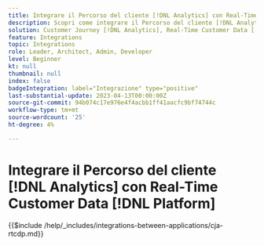 ```yaml
---
title: Integrare il Percorso del cliente [!DNL Analytics] con Real-Time Customer Data [!DNL Platform]
description: Scopri come integrare il Percorso del cliente [!DNL Analytics] con Real-Time Customer Data [!DNL Platform].
solution: Customer Journey [!DNL Analytics], Real-Time Customer Data [!DNL Platform]
feature: Integrations
topic: Integrations
role: Leader, Architect, Admin, Developer
level: Beginner
kt: null
thumbnail: null
index: false
badgeIntegration: label="Integrazione" type="positive"
last-substantial-update: 2023-04-13T00:00:00Z
source-git-commit: 94b074c17e976e4f4acbb1ff41aacfc9bf74744c
workflow-type: tm+mt
source-wordcount: '25'
ht-degree: 4%

---
```



# Integrare il Percorso del cliente [!DNL Analytics] con Real-Time Customer Data [!DNL Platform]

{{$include /help/_includes/integrations-between-applications/cja-rtcdp.md}}

